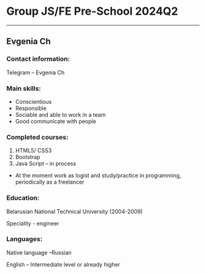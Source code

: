 # Group JS/FE Pre-School 2024Q2
---
## Evgenia Ch

### Contact information:

Telegram – Evgenia Ch

### Main skills:
- Conscientious
- Responsible
- Sociable and able to work in a team
- Good communicate with people

### Completed courses:
1. HTML5/ CSS3
2. Bootstrap
3. Java Script – in process
- At the moment work as logist and study/practice in programming, periodically as a freelancer

### Education:
Belarusian National Technical University (2004-2009)

Speciality - engineer

### Languages:
Native language –Russian

English – Intermediate level or already higher

